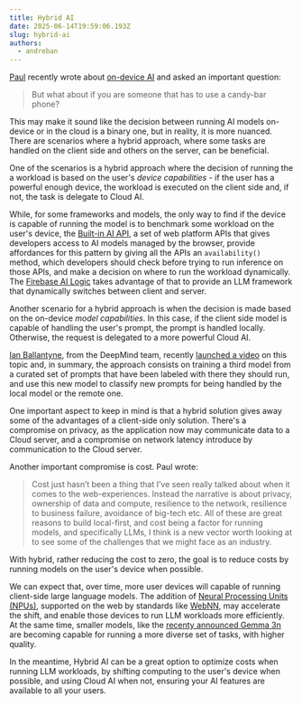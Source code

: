 ```yaml
---
title: Hybrid AI
date: 2025-06-14T19:59:06.193Z
slug: hybrid-ai
authors:
  - andreban
---
```


[Paul][2] recently wrote about [on-device AI][1] and asked an important question:

> But what about if you are someone that has to use a candy-bar phone?

This may make it sound like the decision between running AI models on-device or in the cloud is a binary one, but in reality, it is more nuanced. There are scenarios where a hybrid approach, where some tasks are handled on the client side and others on the server, can be beneficial.

One of the scenarios is a hybrid approach where the decision of running the a workload is based on the user's *device capabilities* - if the user has a powerful enough device, the workload is executed on the client side and, if not, the task is delegate to Cloud AI.

While, for some frameworks and models, the only way to find if the device is capable of running the model is to benchmark some workload on the user's device, the [Built-in AI API][3], a set of web platform APIs that gives developers access to AI models managed by the browser, provide affordances for this pattern by giving all the APIs an `availability()` method, which developers should check before trying to run inference on those APIs, and make a decision on where to run the workload dynamically. The [Firebase AI Logic][4] takes advantage of that to provide an LLM framework that dynamically switches between client and server.

Another scenario for a hybrid approach is when the decision is made based on the on-device *model capabilities*. In this case, if the client side model is capable of handling the user's prompt, the prompt is handled locally. Otherwise, the request is delegated to a more powerful Cloud AI.

[Ian Ballantyne][6], from the DeepMind team, recently [launched a video][5] on this topic and, in summary, the approach consists on training a third model from a curated set of prompts that have been labeled with there they should run, and use this new model to classify new prompts for being handled by the local model or the remote one.

One important aspect to keep in mind is that a hybrid solution gives away some of the advantages of a client-side only solution. There's a compromise on privacy, as the application now may communicate data to a Cloud server, and a compromise on network latency introduce by communication to the Cloud server.

Another important compromise is cost. Paul wrote:

> Cost just hasn’t been a thing that I’ve seen really talked about when it comes to the web-experiences. Instead the narrative is about privacy, ownership of data and compute, resilience to the network, resilience to business failure, avoidance of big-tech etc. All of these are great reasons to build local-first, and cost being a factor for running models, and specifically LLMs, I think is a new vector worth looking at to see some of the challenges that we might face as an industry.

With hybrid, rather reducing the cost to zero, the goal is to reduce costs by running models on the user's device when possible.

We can expect that, over time, more user devices will capable of running client-side large language models. The addition of [Neural Processing Units (NPUs)][8], supported on the web by standards like [WebNN][9], may accelerate the shift, and enable those devices to run LLM workloads more efficiently. At the same time, smaller models, like the [recenty announced Gemma 3n][10] are becoming capable for running a more diverse set of tasks, with higher quality.

In the meantime, Hybrid AI can be a great option to optimize costs when running LLM workloads, by shifting computing to the user's device when possible, and using Cloud AI when not, ensuring your AI features are available to all your users.

[1]: /on-device/
[2]: /authors/paulkinlana
[3]: https://developer.chrome.com/docs/ai/built-in-apis
[4]: https://firebase.blog/posts/2025/06/hybrid-inference-firebase-ai-logic
[5]: https://www.youtube.com/watch?v=PvKEHPbZ4-Y
[6]: https://www.linkedin.com/in/ianballantyne/
[7]: https://ai.google.dev/edge/mediapipe/solutions/text/text_classifier
[8]: https://en.wikipedia.org/wiki/Neural_processing_unit
[9]: https://www.w3.org/TR/webnn/
[10]: https://deepmind.google/models/gemma/gemma-3n/

